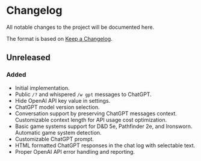 # Changelog

All notable changes to the project will be documented here.

The format is based on [Keep a Changelog](https://keepachangelog.com/en/1.0.0/).

## Unreleased

### Added

- Initial implementation.
- Public `/?` and whispered `/w gpt` messages to ChatGPT.
- Hide OpenAI API key value in settings.
- ChatGPT model version selection.
- Conversation support by preserving ChatGPT messages context.
  Customizable context length for API usage cost optimization.
- Basic game systems support for D&D 5e, Pathfinder 2e, and Ironsworn.
  Automatic game system detection.
- Customizable ChatGPT prompt.
- HTML formatted ChatGPT responses in the chat log with selectable text.
- Proper OpenAI API error handling and reporting.
